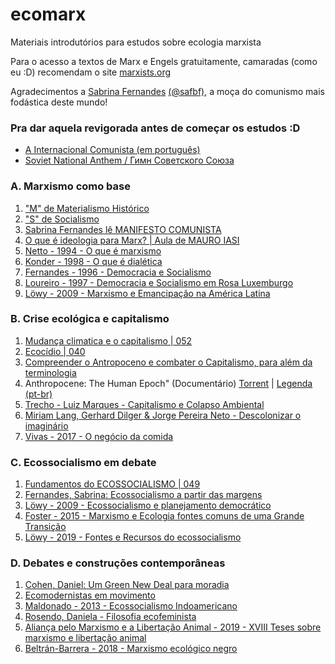 # ecomarx
Materiais introdutórios para estudos sobre ecologia marxista  

Para o acesso a textos de Marx e Engels gratuitamente, camaradas (como eu :D) recomendam o site [marxists.org](https://www.marxists.org/portugues/index.htm)

Agradecimentos a [Sabrina Fernandes](https://www.youtube.com/channel/UC0fGGprihDIlQ3ykWvcb9hg) [(@safbf)](https://twitter.com/safbf), a moça do comunismo mais fodástica deste mundo!

### Pra dar aquela revigorada antes de começar os estudos :D
* [A Internacional Comunista (em português)](https://www.youtube.com/watch?v=dwQacT_lJXU)
* [Soviet National Anthem / Гимн Советского Союза](https://www.youtube.com/watch?v=bCBJ-MaUTC4)

### A. Marxismo como base
1) ["M" de Materialismo Histórico](https://www.youtube.com/watch?v=cKOaLaTJKAU)
2) ["S" de Socialismo](https://www.youtube.com/watch?v=zP_Rta9B-3s)
3) [Sabrina Fernandes lê MANIFESTO COMUNISTA](https://www.youtube.com/watch?v=D1keR90sU8U)
4) [O que é ideologia para Marx? | Aula de MAURO IASI](https://www.youtube.com/watch?v=Rfp4LUNtUnQ)
5) [Netto - 1994 - O que é marxismo]()
6) [Konder - 1998 - O que é dialética]()
7) [Fernandes - 1996 - Democracia e Socialismo]()
8) [Loureiro - 1997 - Democracia e Socialismo em Rosa Luxemburgo]()
9) [Löwy - 2009 - Marxismo e Emancipação na América Latina]()

### B. Crise ecológica e capitalismo
1) [Mudança climatica e o capitalismo | 052](https://www.youtube.com/watch?v=UmefT_nOpQ4)
2) [Ecocídio | 040](https://www.youtube.com/watch?v=4niI0mF85ek)
3) [Compreender o Antropoceno e combater o Capitalismo, para além da terminologia](http://oquevocefariasesoubesse.blogspot.com/2020/03/compreender-o-antropoceno-e-combater-o.html)
4) Anthropocene: The Human Epoch" (Documentário) [Torrent]() | [Legenda (pt-br)]()
5) [Trecho - Luiz Marques - Capitalismo e Colapso Ambiental]()
6) [Miriam Lang, Gerhard Dilger & Jorge Pereira Neto - Descolonizar o imaginário]()
7) [Vivas - 2017 - O negócio da comida]()

### C. Ecossocialismo em debate
1) [Fundamentos do ECOSSOCIALISMO | 049](https://www.youtube.com/watch?v=WcpZG3HkEtQ)
2) [Fernandes, Sabrina: Ecossocialismo a partir das margens](https://jacobin.com.br/2020/07/ecossocialismo-a-partir-das-margens/)
3) [Löwy - 2009 - Ecossocialismo e planejamento democrático]()
4) [Foster - 2015 - Marxismo e Ecologia fontes comuns de uma Grande Transição]()
5) [Löwy - 2019 - Fontes e Recursos do ecossocialismo]()

### D. Debates e construções contemporâneas
1) [Cohen, Daniel: Um Green New Deal para moradia](https://jacobin.com.br/2020/04/um-green-new-deal-para-a-moradia/)
2) [Ecomodernistas em movimento](http://www.observatoriodoclima.eco.br/ecomodernistas-em-movimento/)
3) [Maldonado - 2013 - Ecossocialismo Indoamericano]()
4) [Rosendo, Daniela - Filosofia ecofeminista]()
5) [Aliança pelo Marxismo e a Libertação Animal - 2019 - XVIII Teses sobre marxismo e libertação animal]()
6) [Beltrán-Barrera - 2018 - Marxismo ecológico negro]()
